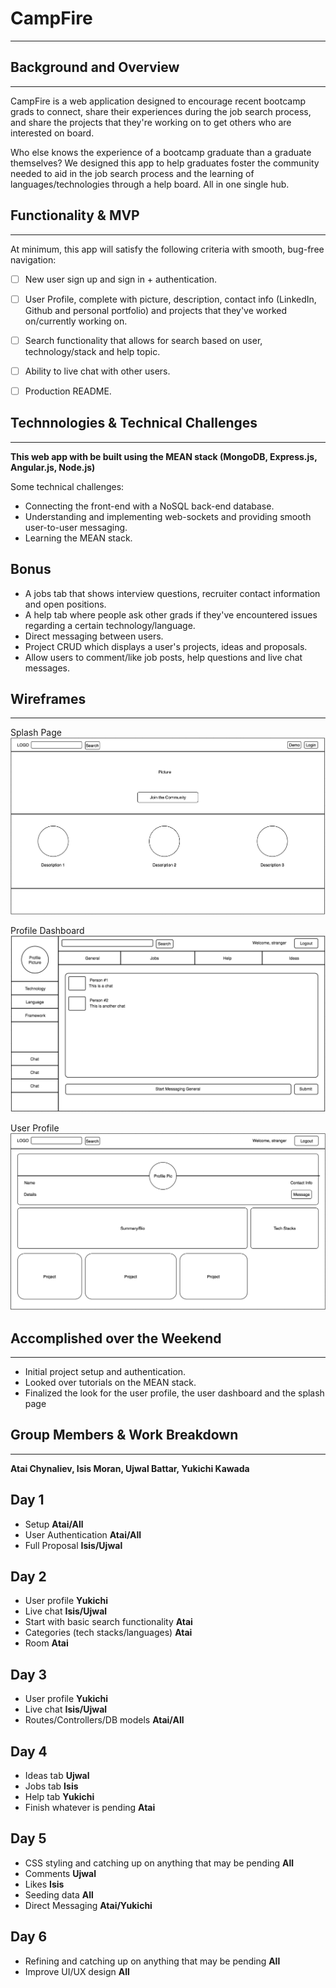 # CampFire
------

## Background and Overview
------
CampFire is a web application designed to encourage recent bootcamp grads to connect, share their experiences during the job search process, and share the projects that they're working on to get others who are interested on board.

Who else knows the experience of a bootcamp graduate than a graduate themselves? We designed this app to help graduates foster the community needed to aid in the job search process and the learning of languages/technologies through a help board. All in one single hub.

## Functionality & MVP
------
At minimum, this app will satisfy the following criteria with smooth, bug-free navigation:

- [ ] New user sign up and sign in + authentication.
- [ ] User Profile, complete with picture, description, contact info (LinkedIn, Github and personal portfolio) and projects that they've worked on/currently working on.
- [ ] Search functionality that allows for search based on user, technology/stack and help topic.
- [ ] Ability to live chat with other users.
- [ ] Production README.


## Technnologies & Technical Challenges
------
**This web app with be built using the MEAN stack (MongoDB, Express.js, Angular.js, Node.js)**

Some technical challenges:

* Connecting the front-end with a NoSQL back-end database.
* Understanding and implementing web-sockets and providing smooth user-to-user messaging.
* Learning the MEAN stack.

## Bonus
* A jobs tab that shows interview questions, recruiter contact information and open positions.
* A help tab where people ask other grads if they've encountered issues regarding a certain technology/language.
* Direct messaging between users.
* Project CRUD which displays a user's projects, ideas and proposals.
* Allow users to comment/like job posts, help questions and live chat messages.

## Wireframes
------
Splash Page
![splashPage](http://github.com/achynaliev/CampFire/blob/master/project_files/splashPage.png)

Profile Dashboard
![profileDashboard](http://github.com/achynaliev/CampFire/blob/master/project_files/dashboard.png)

User Profile
![userProfile](http://github.com/achynaliev/CampFire/blob/master/project_files/userProfile.png)

## Accomplished over the Weekend
------
* Initial project setup and authentication.
* Looked over tutorials on the MEAN stack.
* Finalized the look for the user profile, the user dashboard and the splash page

## Group Members & Work Breakdown
------
**Atai Chynaliev, Isis Moran, Ujwal Battar, Yukichi Kawada**

## Day 1
* Setup **Atai/All**
* User Authentication **Atai/All**
* Full Proposal **Isis/Ujwal**

## Day 2
* User profile **Yukichi**
* Live chat **Isis/Ujwal**
* Start with basic search functionality **Atai**
* Categories (tech stacks/languages) **Atai**
* Room **Atai**

## Day 3
* User profile **Yukichi**
* Live chat **Isis/Ujwal**
* Routes/Controllers/DB models **Atai/All**

## Day 4
* Ideas tab **Ujwal**
* Jobs tab **Isis**
* Help tab **Yukichi**
* Finish whatever is pending **Atai**

## Day 5
* CSS styling and catching up on anything that may be pending **All**
* Comments **Ujwal**
* Likes **Isis**
* Seeding data **All**
* Direct Messaging **Atai/Yukichi**

## Day 6
* Refining and catching up on anything that may be pending **All**
* Improve UI/UX design **All**
